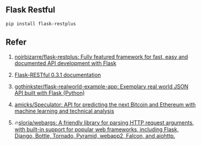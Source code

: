

## Flask Restful

```
pip install flask-restplus
```


## Refer

1. [noirbizarre/flask-restplus: Fully featured framework for fast, easy and documented API development with Flask](https://github.com/noirbizarre/flask-restplus)

2. [Flask-RESTful 0.3.1 documentation](http://www.pythondoc.com/Flask-RESTful/quickstart.html#api)

3. [gothinkster/flask-realworld-example-app: Exemplary real world JSON API built with Flask (Python)](https://github.com/gothinkster/flask-realworld-example-app)
4. [amicks/Speculator: API for predicting the next Bitcoin and Ethereum with machine learning and technical analysis](https://github.com/amicks/Speculator)
5. :fire:[sloria/webargs: A friendly library for parsing HTTP request arguments, with built-in support for popular web frameworks, including Flask, Django, Bottle, Tornado, Pyramid, webapp2, Falcon, and aiohttp.](https://github.com/sloria/webargs)